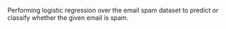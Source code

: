 Performing logistic regression over the email spam dataset to predict or classify whether the given email is spam.
